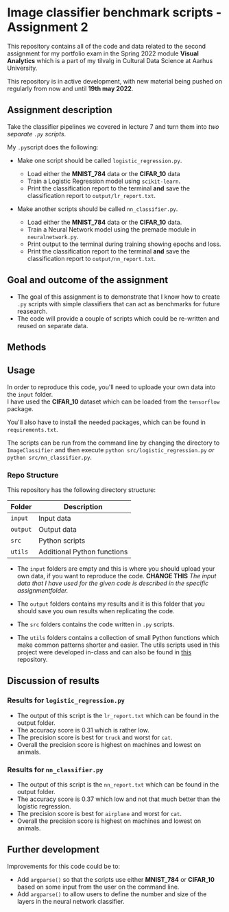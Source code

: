 # Image classifier benchmark scripts - Assignment 2
This repository contains all of the code and data related to the second assignment for my portfolio exam in the Spring 2022 module **Visual Analytics** which is a part 
of my tilvalg in Cultural Data Science at Aarhus University.  

This repository is in active development, with new material being pushed on regularly from now and until **19th may 2022**.


## Assignment description 
Take the classifier pipelines we covered in lecture 7 and turn them into *two separate ```.py``` scripts*.  

My ```.py```script does the following:

- Make one script should be called ```logistic_regression.py```.
  - Load either the **MNIST_784** data or the **CIFAR_10** data
  - Train a Logistic Regression model using ```scikit-learn```.
  - Print the classification report to the terminal **and** save the classification report to ```output/lr_report.txt```.  
 
- Make another scripts should be called ```nn_classifier.py```. 
  - Load either the **MNIST_784** data or the **CIFAR_10** data.
  - Train a Neural Network model using the premade module in ```neuralnetwork.py```.
  - Print output to the terminal during training showing epochs and loss.
  - Print the classification report to the terminal **and** save the classification report to ```output/nn_report.txt```.


## Goal and outcome of the assignment
- The goal of this assignment is to demonstrate that I know how to create ```.py``` scripts with simple classifiers that can act as benchmarks for future reasearch.
- The code will provide a couple of scripts which could be re-written and reused on separate data.


## Methods  



## Usage    
In order to reproduce this code, you'll need to uploade your own data into the ```input``` folder.  
I have used the **CIFAR_10** dataset which can be loaded from the ```tensorflow``` package.    

You'll also have to install the needed packages, which can be found in ```requirements.txt```.    

The scripts can be run from the command line by changing the directory to ```ImageClassifier``` and then execute ```python src/logistic_regression.py``` *or* ```python src/nn_classifier.py```.  


### Repo Structure  
This repository has the following directory structure:  

| **Folder** | **Description** |
| ----------- | ----------- |
| ```input``` | Input data |
| ```output``` | Output data |
| ```src``` | Python scripts |
| ```utils``` | Additional Python functions |


- The ```input``` folders are empty and this is where you should upload your own data, if you want to reproduce the code. **CHANGE THIS** *The input data that I have used for the given code is described in the specific assignmentfolder.*

- The ```output``` folders contains my results and it is this folder that you should save you own results when replicating the code. 

- The ```src``` folders contains the code written in ```.py``` scripts. 

- The ```utils``` folders contains a collection of small Python functions which make common patterns shorter and easier. The utils scripts used in this project were developed in-class and can also be found in [this](https://github.com/CDS-AU-DK/cds-visual.git) repository.


## Discussion of results 
### Results for ```logistic_regression.py```  
- The output of this script is the ```lr_report.txt``` which can be found in the output folder.   
- The accuracy score is 0.31 which is rather low. 
- The precision score is best for ```truck``` and worst for ```cat```.  
- Overall the precision score is highest on machines and lowest on animals. 

### Results for ```nn_classifier.py```
- The output of this script is the ```nn_report.txt``` which can be found in the output folder. 
- The accuracy score is 0.37 which low and not that much better than the logistic regression. 
- The precision score is best for ```airplane``` and worst for ```cat```. 
- Overall the precision score is highest on machines and lowest on animals. 


## Further development 
Improvements for this code could be to: 
- Add ```argparse()``` so that the scripts use either **MNIST_784** or **CIFAR_10** based on some input from the user on the command line.
- Add ```argparse()``` to allow users to define the number and size of the layers in the neural network classifier.
